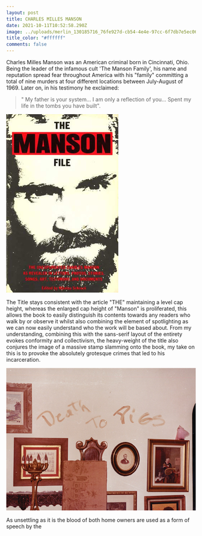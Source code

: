```yaml
---
layout: post
title: CHARLES MILLES MANSON
date: 2021-10-11T10:52:58.290Z
image: ../uploads/merlin_130185716_76fe927d-cb54-4e4e-97cc-6f7db7e5ec06-superjumbo.jpeg
title_color: "#ffffff"
comments: false
---
```

Charles Milles Manson was an American criminal born in Cincinnati, Ohio. Being the leader of the infamous cult 'The Manson Family', his name and reputation spread fear throughout America with his "family" committing a total of nine murders at four different locations between July-August of 1969. Later on, in his testimony he exclaimed:

> " My father is your system... I am only a reflection of you... Spent my life in the tombs you have built". 

![A Publication by Schreck Nikolas, 1988.](../uploads/manson-file.jpeg)

The Title stays consistent with the article "THE" maintaining a level cap height, whereas the enlarged cap height of "Manson" is proliferated, this allows the book to easily distinguish its contents towards any readers who walk by or observe it whilst also combining the element of spotlighting as we can now easily understand who the work will be based about. From my understanding, combining this with the sans-serif layout of the entirety evokes conformity and collectivism, the heavy-weight of the title also conjures the image of a massive stamp slamming onto the book, my take on this is to provoke the absolutely grotesque crimes that led to his incarceration.

![Using the blood of Leno and Rosemary LaBianca, Manson Family members write "death to pigs" on the wall](../uploads/pigs.jpg)

As unsettling as it is the blood of both home owners are used as a form of speech by the